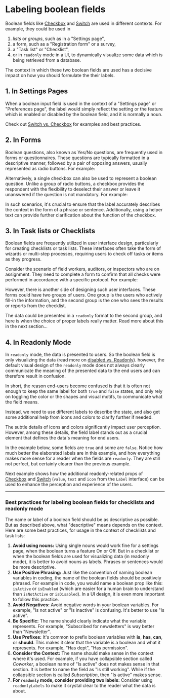 # Labeling boolean fields

Boolean fields like [Checkbox](#/component/limel-checkbox/) and [Switch](#/component/limel-switch/) are used in different contexts. For example, they could be used in

1. _lists_ or _groups_, such as in a "Settings page",
2. a form, such as a "Registration form" or a survey,
3. a "Task list" or "Checklist",
4. or in `readonly` mode in a UI, to dynamically visualize some data which is being retrieved from a database.

The context in which these two boolean fields are used has a decisive impact on how you should formulate the their labels.

## 1. In Settings Pages

When a boolean input field is used in the context of a "Settings page" or "Preferences page", the label would simply reflect the setting or the feature which is enabled or disabled by the boolean field, and it is normally a noun.

Check out [Switch vs. Checkbox](#/DesignGuidelines/switch-vs-checkbox.md/) for examples and best practices.

## 2. In Forms

Boolean questions, also known as Yes/No questions, are frequently used in forms or questionnaires. These questions are typically formatted in a descriptive manner, followed by a pair of opposing answers, usually represented as radio buttons. For example:

<limel-example-boolean-radio-buttons><limel-example-boolean-radio-buttons />

Alternatively, a single checkbox can also be used to represent a boolean question. Unlike a group of radio buttons, a checkbox provides the respondent with the flexibility to deselect their answer or leave it unanswered if the question is not mandatory. For example:

<limel-example-boolean-checkboxes><limel-example-boolean-checkboxes />

In such scenarios, it's crucial to ensure that the label accurately describes the context in the form of a phrase or sentence. Additionally, using a helper text can provide further clarification about the function of the checkbox.

## 3. In Task lists or Checklists

Boolean fields are frequently utilized in user interface design, particularly for creating checklists or task lists. These interfaces often take the form of wizards or multi-step processes, requiring users to check off tasks or items as they progress.

Consider the scenario of field workers, auditors, or inspectors who are on assignment. They need to complete a form to confirm that all checks were performed in accordance with a specific protocol. For example:

<limel-example-audition-form><limel-example-audition-form />

However, there is another side of designing such user interfaces. These forms could have two groups of users. One group is the users who actively fill-in the information, and the second group is the one who sees the results or reports from the checklist.

The data could be presented in a `readonly` format to the second group, and here is when the choice of proper labels really matter. Read more about this in the next section…

## 4. In Readonly Mode

In `readonly` mode, the data is presented to users. So the boolean field is only visualizing the data (read more on [disabled vs. Readonly](#/DesignGuidelines/disabled-vs-readonly.md/)). however, the default visual design of the `readonly` mode does not always clearly communicate the meaning of the presented data to the end users and can therefore result in confusion.

In short, the reason end-users become confused is that it is often not enough to keep the same label for both `true` and `false` states,
and only rely on toggling the color or the shapes and visual motifs, to communicate what the field means.

Instead, we need to use different labels to describe the state, and also get some additional help from icons and colors to clarify further if needed.

The subtle details of icons and colors significantly impact user perception. However, among these details, the field label stands out as a crucial element that defines the data's meaning for end users.

In the example below, some fields are `true` and some are `false`. Notice how much better the elaborated labels are in this example, and how everything makes more sense for a reader when the fields are `readonly`. They are still not perfect, but certainly clearer than the previous example.
<limel-example-audition-form-readonly><limel-example-audition-form-readonly />

Next example shows how the additional readonly-related props of [Checkbox](#/components/limel-checkbox/) and [Switch](#/components/limel-switch/) (`value`, `text` and `icon` from the `Label` interface) can be used to enhance the perception and experience of the users.

<limel-example-readonly-props><limel-example-readonly-props/>

---

### Best practices for labeling boolean fields for checklists and readonly mode

The name or label of a boolean field should be as descriptive as possible. But as described above, what "descriptive" means depends on the context. Here are some best practices, for usage in the context of checklists and task lists:

1. **Avoid using nouns:** Using single nouns would work fine for a settings page, when the boolean turns a feature On or Off. But in a checklist or when the boolean fields are used for visualizing data (in readonly mode), it is better to avoid nouns as labels. Phrases or sentences would be more descriptive.
1. **Use Positive Phrasing:** Just like the convention of naming boolean variables in coding, the name of the boolean fields should be positively phrased. For example in code, you would name a boolean prop like this: `isActive` or `isEnabled` (which are easier for a human brain to understand than `isNotActive` or `isDisabled`). In a UI design, it is even more important to follow this practice.
1. **Avoid Negatives:** Avoid negative words in your boolean variables. For example, "Is not active" or "Is inactive" is confusing. It's better to use "Is active".
1. **Be Specific:** The name should clearly indicate what the variable represents. For example, "Subscribed for newsletters" is way better than "Newsletter".
1. **Use Prefixes:** It's common to prefix boolean variables with **is**, **has**, **can**, or **should**. This makes it clear that the variable is a boolean and what it represents. For example, "Has dept", "Has permission".
1. **Consider the Context:** The name should make sense in the context where it's used. For example, if you have collapsible section called _Coworker_, a boolean name of "Is active" does not makes sense in that section. It is better to name the field as "Is still working". While if the collapsible section is called _Subscription_, then "Is active" makes sense.
1. **For `readonly` mode, consider providing two labels:** Consider using `readonlyLabels` to make it crystal clear to the reader what the data is about.

